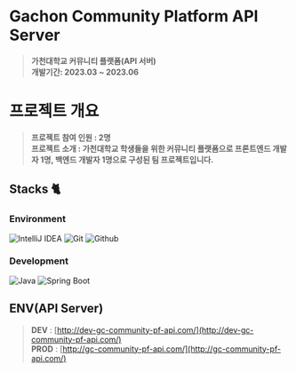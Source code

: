 # Gachon Community Platform API Server
> **가천대학교 커뮤니티 플랫폼(API 서버)** <br/> **개발기간: 2023.03 ~ 2023.06**

# 프로젝트 개요
> **프로젝트 참여 인원 : 2명**<br>
> **프로젝트 소개 : 가천대학교 학생들을 위한 커뮤니티 플랫폼으로 프론트엔드 개발자 1명, 백엔드 개발자 1명으로 구성된 팀 프로젝트입니다.**<br>

## Stacks 🐈

### Environment
![IntelliJ IDEA](https://img.shields.io/badge/IntelliJ%20IDEA-000000?style=for-the-badge&logo=IntelliJ%20IDEA&logoColor=white)
![Git](https://img.shields.io/badge/Git-F05032?style=for-the-badge&logo=Git&logoColor=white)
![Github](https://img.shields.io/badge/GitHub-181717?style=for-the-badge&logo=GitHub&logoColor=white)             

### Development
![Java](https://img.shields.io/badge/Java-007396?style=flat&logo=OpenJDK&logoColor=white)
![Spring Boot](https://img.shields.io/badge/Spring%20Boot-6DB33F?style=for-the-badge&logo=Spring%20Boot&logoColor=61DAFB)

## ENV(API Server)
> **DEV** : [http://dev-gc-community-pf-api.com/](http://dev-gc-community-pf-api.com/) <br>
> **PROD** : [http://gc-community-pf-api.com/](http://gc-community-pf-api.com/)<br>
